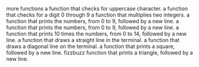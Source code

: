more functions
a function that checks for uppercase character.
a function that checks for a digit 0 through 9
a function that multiplies two integers.
a function that prints the numbers, from 0 to 9, followed by a new line.
a function that prints the numbers, from 0 to 9, followed by a new line.
a function that prints 10 times the numbers, from 0 to 14, followed by a new line.
a function that draws a straight line in the terminal.
a function that draws a diagonal line on the terminal.
a function that prints a square, followed by a new line.
fizzbuzz
function that prints a triangle, followed by a new line.
